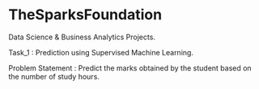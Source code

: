 # TheSparksFoundation
Data Science &amp; Business Analytics Projects.

Task_1 : Prediction using Supervised Machine Learning.

Problem Statement : Predict the marks obtained by the student based on the number of study hours. 
